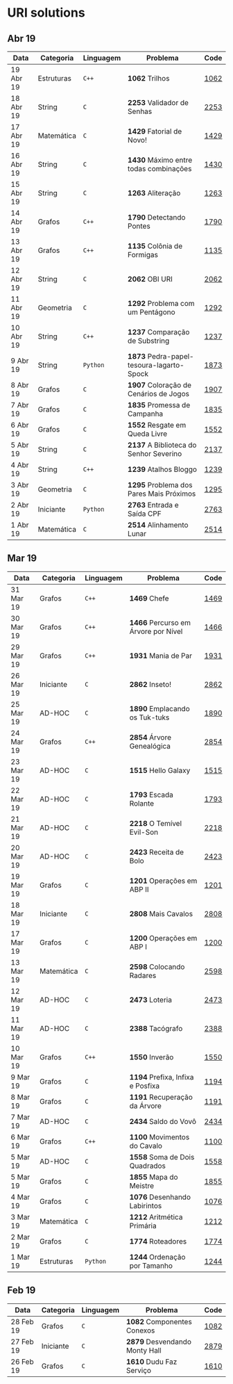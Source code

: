 # URI solutions

## Abr 19

| Data      | Categoria  | Linguagem | Problema                                     | Code                 | 
|-----------|------------|-----------|----------------------------------------------|----------------------|
| 19 Abr 19 | Estruturas | `C++`     | **1062** Trilhos                             | [1062](201904/1062)  |
| 18 Abr 19 | String     | `C`       | **2253** Validador de Senhas                 | [2253](201904/2253)  |
| 17 Abr 19 | Matemática | `C`       | **1429** Fatorial de Novo!                   | [1429](201904/1429)  |
| 16 Abr 19 | String     | `C`       | **1430** Máximo entre todas combinações      | [1430](201904/1430)  |
| 15 Abr 19 | String     | `C`       | **1263** Aliteração                          | [1263](201904/1263)  |
| 14 Abr 19 | Grafos     | `C++`     | **1790** Detectando Pontes                   | [1790](201904/1790)  |
| 13 Abr 19 | Grafos     | `C++`     | **1135** Colônia de Formigas                 | [1135](201904/1135)  |
| 12 Abr 19 | String     | `C`       | **2062** OBI URI                             | [2062](201904/2062)  |
| 11 Abr 19 | Geometria  | `C`       | **1292** Problema com um Pentágono           | [1292](201904/1292)  |
| 10 Abr 19 | String     | `C++`     | **1237** Comparação de Substring             | [1237](201904/1237)  |
| 9 Abr 19  | String     | `Python`  | **1873** Pedra-papel-tesoura-lagarto-Spock   | [1873](201904/1873)  |
| 8 Abr 19  | Grafos     | `C`       | **1907** Coloração de Cenários de Jogos      | [1907](201904/1907)  |
| 7 Abr 19  | Grafos     | `C`       | **1835** Promessa de Campanha                | [1835](201904/1835)  |
| 6 Abr 19  | Grafos     | `C`       | **1552** Resgate em Queda Livre              | [1552](201904/1552)  |
| 5 Abr  19 | String     | `C`       | **2137** A Biblioteca do Senhor Severino     | [2137](201904/2137)  |
| 4 Abr  19 | String     | `C++`     | **1239** Atalhos Bloggo                      | [1239](201904/1239)  |
| 3 Abr  19 | Geometria  | `C`       | **1295** Problema dos Pares Mais Próximos    | [1295](201904/1295)  |
| 2 Abr  19 | Iniciante  | `Python`  | **2763** Entrada e Saída CPF                 | [2763](201904/2763)  |
| 1 Abr  19 | Matemática | `C`       | **2514** Alinhamento Lunar                   | [2514](201904/2514)  |

## Mar 19

| Data      | Categoria  | Linguagem | Problema                                | Code                 | 
|-----------|------------|-----------|-----------------------------------------|----------------------|
| 31 Mar 19 | Grafos     | `C++`     | **1469** Chefe                          | [1469](201903/1469)  |
| 30 Mar 19 | Grafos     | `C++`     | **1466** Percurso em Árvore por Nível   | [1466](201903/1466)  |
| 29 Mar 19 | Grafos     | `C++`     | **1931** Mania de Par                   | [1931](201903/1931)  |
| 26 Mar 19 | Iniciante  | `C`       | **2862** Inseto!                        | [2862](201903/2862)  |
| 25 Mar 19 | AD-HOC     | `C`       | **1890** Emplacando os Tuk-tuks         | [1890](201903/1890)  |
| 24 Mar 19 | Grafos     | `C++`     | **2854** Árvore Genealógica             | [2854](201903/2854)  |
| 23 Mar 19 | AD-HOC     | `C`       | **1515** Hello Galaxy                   | [1515](201903/1515)  |
| 22 Mar 19 | AD-HOC     | `C`       | **1793** Escada Rolante                 | [1793](201903/1793)  |
| 21 Mar 19 | AD-HOC     | `C`       | **2218** O Temível Evil-Son             | [2218](201903/2218)  |
| 20 Mar 19 | AD-HOC     | `C`       | **2423** Receita de Bolo                | [2423](201903/2423)  |
| 19 Mar 19 | Grafos     | `C`       | **1201** Operações em ABP II            | [1201](201903/1201)  |
| 18 Mar 19 | Iniciante  | `C`       | **2808** Mais Cavalos                   | [2808](201903/2808)  |
| 17 Mar 19 | Grafos     | `C`       | **1200** Operações em ABP I             | [1200](201903/1200)  |
| 13 Mar 19 | Matemática | `C`       | **2598** Colocando Radares              | [2598](201903/2598)  |
| 12 Mar 19 | AD-HOC     | `C`       | **2473** Loteria                        | [2473](201903/2473)  |
| 11 Mar 19 | AD-HOC     | `C`       | **2388** Tacógrafo                      | [2388](201903/2388)  |
| 10 Mar 19 | Grafos     | `C++`     | **1550** Inverão                        | [1550](201903/1550)  |
| 9 Mar 19  | Grafos     | `C`       | **1194** Prefixa, Infixa e Posfixa      | [1194](201903/1194)  |
| 8 Mar 19  | Grafos     | `C`       | **1191** Recuperação da Árvore          | [1191](201903/1191)  |
| 7 Mar 19  | AD-HOC     | `C`       | **2434** Saldo do Vovô                  | [2434](201903/2434)  |
| 6 Mar 19  | Grafos     | `C++`     | **1100** Movimentos do Cavalo           | [1100](201903/1100)  |
| 5 Mar 19  | AD-HOC     | `C`       | **1558** Soma de Dois Quadrados         | [1558](201903/1558)  |
| 5 Mar 19  | Grafos     | `C`       | **1855** Mapa do Meistre                | [1855](201903/1855)  |
| 4 Mar 19  | Grafos     | `C`       | **1076** Desenhando Labirintos          | [1076](201903/1076)  |
| 3 Mar 19  | Matemática | `C`       | **1212** Aritmética Primária            | [1212](201903/1212)  |
| 2 Mar 19  | Grafos     | `C`       | **1774** Roteadores                     | [1774](201903/1774)  |
| 1 Mar 19  | Estruturas | `Python`  | **1244** Ordenação por Tamanho          | [1244](201903/1244)  |

## Feb 19

| Data      | Categoria  | Linguagem | Problema                                | Code          | 
|-----------|------------|-----------|-----------------------------------------|---------------|
| 28 Feb 19 | Grafos     | `C`       | **1082** Componentes Conexos            | [1082](201902/1082)  |
| 27 Feb 19 | Iniciante  | `C`       | **2879** Desvendando Monty Hall         | [2879](201902/2879)  |
| 26 Feb 19 | Grafos     | `C`       | **1610** Dudu Faz Serviço               | [1610](201902/1610)  |
